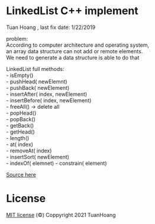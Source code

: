 #  LinkedList C++ implement

Tuan Hoang , last fix date: 1/22/2019
   
problem:   
 According to computer architecture and operating system,  
 an array data structure can not add or remote elements.  
 We need to generate a data structure is able to do that  
 
 LinkedList full methods:  
 	- isEmpty()  
	- pushHead( newElemnt)  
        - pushBack( newElement)  
	- insertAfter( index, newElement)  
	- insertBefore( index, newElement)  
	- freeAll()  -> delete all  
	- popHead()  
	- popBack()  
	- getBack()  
	- getHead()  
	- length()  
	- at( index)  
	- removeAt( index)  
	- insertSort( newElement)  
	- indexOf( elemnet)   - constrain( element)

[Source here](https://github.com/minhtuan29/linked-list-full-methods-cplus-implement/blob/main/dslk.cpp)  

 # License    
   [MIT license](https://github.com/minhtuan29/linked-list-full-methods-cplus-implement/blob/main/LICENSE) (©) Coppyright 2021 TuanHoang
